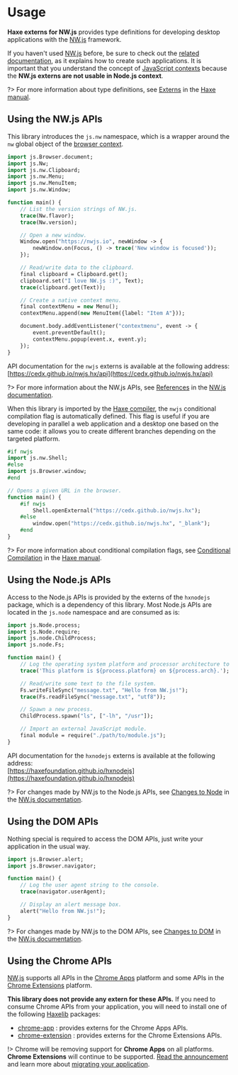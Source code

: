 # Usage
**Haxe externs for NW.js** provides type definitions for developing desktop applications with the [NW.js](https://nwjs.io) framework.

If you haven't used [NW.js](https://nwjs.io) before, be sure to check out the [related documentation](https://docs.nwjs.io), as it explains how to create such applications.
It is important that you understand the concept of [JavaScript contexts](https://docs.nwjs.io/en/latest/For%20Users/Advanced/JavaScript%20Contexts%20in%20NW.js) because the **NW.js externs are not usable in Node.js context**.

?> For more information about type definitions, see [Externs](https://haxe.org/manual/lf-externs.html) in the [Haxe manual](https://haxe.org/manual). 

## Using the NW.js APIs
This library introduces the `js.nw` namespace, which is a wrapper around the `nw` global object
of the [browser context](https://docs.nwjs.io/en/latest/For%20Users/Advanced/JavaScript%20Contexts%20in%20NW.js/#browser-context).

```haxe
import js.Browser.document;
import js.Nw;
import js.nw.Clipboard;
import js.nw.Menu;
import js.nw.MenuItem;
import js.nw.Window;

function main() {
	// List the version strings of NW.js.
	trace(Nw.flavor);
	trace(Nw.version);

	// Open a new window.
	Window.open("https://nwjs.io", newWindow -> {
		newWindow.on(Focus, () -> trace('New window is focused'));
	});

	// Read/write data to the clipboard.
	final clipboard = Clipboard.get();
	clipboard.set("I love NW.js :)", Text);
	trace(clipboard.get(Text));

	// Create a native context menu.
	final contextMenu = new Menu();
	contextMenu.append(new MenuItem({label: "Item A"}));

	document.body.addEventListener("contextmenu", event -> {
		event.preventDefault();
		contextMenu.popup(event.x, event.y);
	});
}
```

API documentation for the `nwjs` externs is available at the following address:  
[https://cedx.github.io/nwjs.hx/api](https://cedx.github.io/nwjs.hx/api)

?> For more information about the NW.js APIs, see [References](https://docs.nwjs.io/en/latest/References/App) in the [NW.js documentation](https://docs.nwjs.io).

When this library is imported by the [Haxe compiler](https://haxe.org/manual/compiler-usage.html),
the `nwjs` conditional compilation flag is automatically defined.
This flag is useful if you are developing in parallel a web application and a desktop one based on the same code:
it allows you to create different branches depending on the targeted platform.

```haxe
#if nwjs
import js.nw.Shell;
#else
import js.Browser.window;
#end

// Opens a given URL in the browser.
function main() {
	#if nwjs
		Shell.openExternal("https://cedx.github.io/nwjs.hx");
	#else
		window.open("https://cedx.github.io/nwjs.hx", "_blank");
	#end
}
```

?> For more information about conditional compilation flags,
see [Conditional Compilation](https://haxe.org/manual/lf-condition-compilation.html) in the [Haxe manual](https://haxe.org/manual).

## Using the Node.js APIs
Access to the Node.js APIs is provided by the externs of the `hxnodejs` package, which is a dependency of this library.
Most Node.js APIs are located in the `js.node` namespace and are consumed as is:

```haxe
import js.Node.process;
import js.Node.require;
import js.node.ChildProcess;
import js.node.Fs;

function main() {
	// Log the operating system platform and processor architecture to the console.
	trace('This platform is ${process.platform} on ${process.arch}.');

	// Read/write some text to the file system.
	Fs.writeFileSync("message.txt", "Hello from NW.js!");
	trace(Fs.readFileSync("message.txt", "utf8"));

	// Spawn a new process.
	ChildProcess.spawn("ls", ["-lh", "/usr"]);

	// Import an external JavaScript module.
	final module = require("./path/to/module.js");
}
```

API documentation for the `hxnodejs` externs is available at the following address:  
[https://haxefoundation.github.io/hxnodejs](https://haxefoundation.github.io/hxnodejs)

?> For changes made by NW.js to the Node.js APIs,
see [Changes to Node](https://docs.nwjs.io/en/latest/References/Changes%20to%20Node) in the [NW.js documentation](https://docs.nwjs.io).

## Using the DOM APIs
Nothing special is required to access the DOM APIs, just write your application in the usual way.

```haxe
import js.Browser.alert;
import js.Browser.navigator;

function main() {
	// Log the user agent string to the console.
	trace(navigator.userAgent);

	// Display an alert message box.
	alert("Hello from NW.js!");
}
```

?> For changes made by NW.js to the DOM APIs,
see [Changes to DOM](https://docs.nwjs.io/en/latest/References/Changes%20to%20DOM) in the [NW.js documentation](https://docs.nwjs.io).

## Using the Chrome APIs
[NW.js](https://nwjs.io) supports all APIs in the [Chrome Apps](https://developer.chrome.com/apps/api_index) platform
and some APIs in the [Chrome Extensions](https://developer.chrome.com/extensions/api_index) platform.

**This library does not provide any extern for these APIs.** If you need to consume Chrome APIs from your application,
you will need to install one of the following [Haxelib](https://lib.haxe.org) packages:

- [chrome-app](https://lib.haxe.org/p/chrome-app) : provides externs for the Chrome Apps APIs.
- [chrome-extension](https://lib.haxe.org/p/chrome-extension) : provides externs for the Chrome Extensions APIs.

!> Chrome will be removing support for **Chrome Apps** on all platforms. **Chrome Extensions** will continue to be supported.
[Read the announcement](https://blog.chromium.org/2020/01/moving-forward-from-chrome-apps.html)
and learn more about [migrating your application](https://developers.chrome.com/apps/migration).

